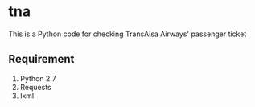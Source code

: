 # tna

This is a Python code for checking TransAisa Airways' passenger ticket

## Requirement

1. Python 2.7
2. Requests
3. lxml
